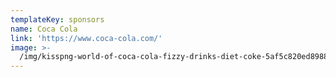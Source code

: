 ```yaml
---
templateKey: sponsors
name: Coca Cola
link: 'https://www.coca-cola.com/'
image: >-
  /img/kisspng-world-of-coca-cola-fizzy-drinks-diet-coke-5af5c820ed8988.930662711526056992973.jpg
---
```

